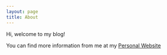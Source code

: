 ```yaml
---
layout: page
title: About
---
```


<p class="message">
  Hi, welcome to my blog!
</p>

You can find more information from me at my [Personal Website](http://wangyu.space)
